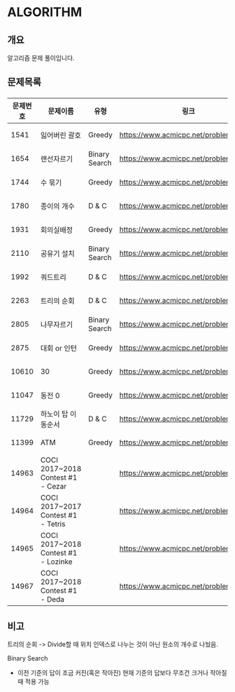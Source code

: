 # ALGORITHM

## 개요
알고리즘 문제 풀이입니다.

## 문제목록
###
문제번호 | 문제이름 | 유형 | 링크 | 상태 | 날짜
--- | --- | --- | --- | --- | ---
1541 | 잃어버린 괄호 | Greedy | https://www.acmicpc.net/problem/1541 | 완료 | 2019/08/26
1654 | 랜선자르기 | Binary Search | https://www.acmicpc.net/problem/2805 | 완료 | 2019/08/30
1744 | 수 묶기 | Greedy | https://www.acmicpc.net/problem/1744 | 완료 | 2019/08/27
1780 | 종이의 개수 | D & C | https://www.acmicpc.net/problem/1780 | 완료 | 2019/08/27
1931 | 회의실배정 | Greedy | https://www.acmicpc.net/problem/1931 | 완료 | 2019/08/27
2110 | 공유기 설치 | Binary Search | https://www.acmicpc.net/problem/2110 | 완료 | 2019/08/30
1992 | 쿼드트리 | D & C | https://www.acmicpc.net/problem/1992 | 완료 | 2019/08/28
2263 | 트리의 순회 | D & C | https://www.acmicpc.net/problem/2263 | 완료 | 2019/08/27
2805 | 나무자르기 | Binary Search | https://www.acmicpc.net/problem/2805 | 완료 | 2019/08/30
2875 | 대회 or 인턴 | Greedy | https://www.acmicpc.net/problem/2875 | 완료 | 2019/08/27
10610 | 30 | Greedy | https://www.acmicpc.net/problem/10610 | 완료 | 2019/08/27
11047 | 동전 0 | Greedy | https://www.acmicpc.net/problem/11047 | 완료 |
11729 | 하노이 탑 이동순서 | D & C | https://www.acmicpc.net/problem/11729 | 완료 | 2018/08/27
11399 | ATM | Greedy | https://www.acmicpc.net/problem/11399 | 완료 | 2019/08/26
14963 | COCI 2017~2018 Contest #1 - Cezar |  | https://www.acmicpc.net/problem/14963 | 완료
14964 | COCI 2017~2017 Contest #1 - Tetris | | https://www.acmicpc.net/problem/14964 | 완료
14965 | COCI 2017~2018 Contest #1 - Lozinke | | https://www.acmicpc.net/problem/14965 | 완료
14967 | COCI 2017~2018 Contest #1 - Deda | | https://www.acmicpc.net/problem/14967 | X

## 비고
트리의 순회
-> Divide할 때 위치 인덱스로 나누는 것이 아닌 원소의 개수로 나눴음.

Binary Search
- 이전 기준의 답이 조금 커진(혹은 작아진) 현재 기준의 답보다 무조건 크거나 작아질 때 적용 가능